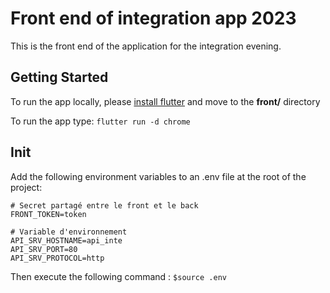 # Front end of integration app 2023

This is the front end of the application for the integration evening. 

## Getting Started

To run the app locally, please [install flutter](https://docs.flutter.dev/get-started/install) and move to the **front/** directory

To run the app type: ```flutter run -d chrome```


## Init

Add the following environment variables to an .env file at the root of the project:

```
# Secret partagé entre le front et le back
FRONT_TOKEN=token

# Variable d'environnement
API_SRV_HOSTNAME=api_inte
API_SRV_PORT=80
API_SRV_PROTOCOL=http
```

Then execute the following command : `$source .env`